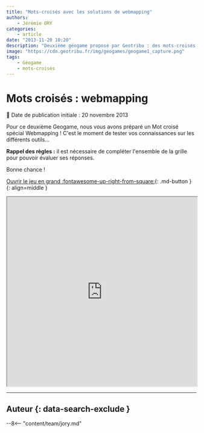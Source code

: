 ```yaml
---
title: "Mots-croisés avec les solutions de webmapping"
authors:
    - Jérémie ORY
categories:
    - article
date: "2013-11-20 10:20"
description: "Deuxième géogame proposé par Geotribu : des mots-croisés sur les solutions de webmapping. Bon jeu !"
image: "https://cdn.geotribu.fr/img/geogames/geogame1_capture.png"
tags:
    - Géogame
    - mots-croisés
---
```


# Mots croisés : webmapping

:calendar: Date de publication initiale : 20 novembre 2013

Pour ce deuxième Geogame, nous vous avons préparé un Mot croisé spécial Webmapping ! C'est le moment de tester vos connaissances sur les différents outils...

**Rappel des règles :** il est nécessaire de compléter l'ensemble de la grille pour pouvoir évaluer ses réponses.

Bonne chance !

[Ouvrir le jeu en grand :fontawesome-up-right-from-square:](https://geotribu.github.io/geogames/deuxieme_jeu){: .md-button }
{: align=middle }

<iframe name="geogame2" width="100%" height="500px" src="https://geotribu.github.io/geogames/deuxieme_jeu" frameborder="1"></iframe>

----

## Auteur {: data-search-exclude }

--8<-- "content/team/jory.md"
